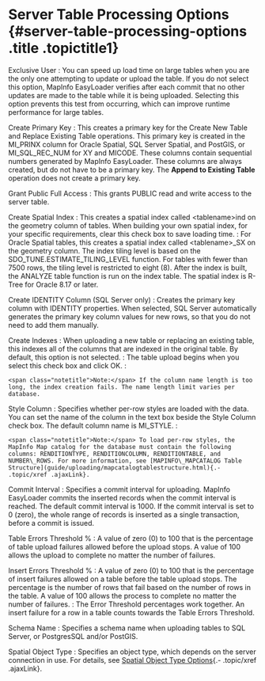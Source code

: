 Server Table Processing Options {#server-table-processing-options .title .topictitle1}
===============================

<span class="ph uicontrol">Exclusive User</span>
:   You can speed up load time on large tables when you are the only one attempting to update or upload the table. If you do not select this option, MapInfo EasyLoader verifies after each commit that no other updates are made to the table while it is being uploaded. Selecting this option prevents this test from occurring, which can improve runtime performance for large tables.

<span class="ph uicontrol">Create Primary Key</span>
:   This creates a primary key for the <span class="ph uicontrol">Create New Table</span> and <span class="ph uicontrol">Replace Existing Table</span> operations. This primary key is created in the MI\_PRINX column for Oracle Spatial, SQL Server Spatial, and PostGIS, or MI\_SQL\_REC\_NUM for XY and MICODE. These columns contain sequential numbers generated by MapInfo EasyLoader. These columns are always created, but do not have to be a primary key. The **Append to Existing Table** operation does not create a primary key.

<span class="ph uicontrol">Grant Public Full Access</span>
:   This grants PUBLIC read and write access to the server table.

<span class="ph uicontrol">Create Spatial Index</span>
:   This creates a spatial index called &lt;tablename&gt;ind on the geometry column of tables. When building your own spatial index, for your specific requirements, clear this check box to save loading time.
:   For Oracle Spatial tables, this creates a spatial index called &lt;tablename&gt;\_SX on the geometry column. The index tiling level is based on the SDO\_TUNE.ESTIMATE\_TILING\_LEVEL function. For tables with fewer than 7500 rows, the tiling level is restricted to eight (8). After the index is built, the ANALYZE table function is run on the index table. The spatial index is R-Tree for Oracle 8.17 or later.

<span class="ph uicontrol">Create IDENTITY Column (SQL Server only)</span>
:   Creates the primary key column with IDENTITY properties. When selected, SQL Server automatically generates the primary key column values for new rows, so that you do not need to add them manually.

<span class="ph uicontrol">Create Indexes</span>
:   When uploading a new table or replacing an existing table, this indexes all of the columns that are indexed in the original table. By default, this option is not selected.
:   The table upload begins when you select this check box and click <span class="ph uicontrol">OK</span>.
:   

    <span class="notetitle">Note:</span> If the column name length is too long, the index creation fails. The name length limit varies per database.

    

<span class="ph uicontrol">Style Column</span>
:   Specifies whether per-row styles are loaded with the data. You can set the name of the column in the text box beside the <span class="ph uicontrol">Style Column</span> check box. The default column name is MI\_STYLE.
:   

    <span class="notetitle">Note:</span> To load per-row styles, the MapInfo Map catalog for the database must contain the following columns: RENDITIONTYPE, RENDITIONCOLUMN, RENDITIONTABLE, and NUMBER\_ROWS. For more information, see [MAPINFO\_MAPCATALOG Table Structure](guide/uploading/mapcatalogtablestructure.html){.- .topic/xref .ajaxLink}.

    

<span class="ph uicontrol">Commit Interval</span>
:   Specifies a commit interval for uploading. MapInfo EasyLoader commits the inserted records when the commit interval is reached. The default commit interval is 1000. If the commit interval is set to 0 (zero), the whole range of records is inserted as a single transaction, before a commit is issued.

<span class="ph uicontrol">Table Errors Threshold %</span>
:   A value of zero (0) to 100 that is the percentage of table upload failures allowed before the upload stops. A value of 100 allows the upload to complete no matter the number of failures.

<span class="ph uicontrol">Insert Errors Threshold %</span>
:   A value of zero (0) to 100 that is the percentage of insert failures allowed on a table before the table upload stops. The percentage is the number of rows that fail based on the number of rows in the table. A value of 100 allows the process to complete no matter the number of failures.
:   The Error Threshold percentages work together. An insert failure for a row in a table counts towards the Table Errors Threshold.

<span class="ph uicontrol">Schema Name</span>
:   Specifies a schema name when uploading tables to SQL Server, or PostgresSQL and/or PostGIS.

<span class="ph uicontrol">Spatial Object Type</span>
:   Specifies an object type, which depends on the server connection in use. For details, see [Spatial Object Type Options](guide/uploading/spatialobjectypeoptions.html){.- .topic/xref .ajaxLink}.

